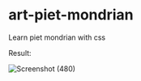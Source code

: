 # art-piet-mondrian
Learn piet mondrian with css

Result:

![Screenshot (480)](https://github.com/argumpamungkas/art-piet-mondrian/assets/53247359/e93c340f-0dc7-460c-9192-c84cc0284b3b)
